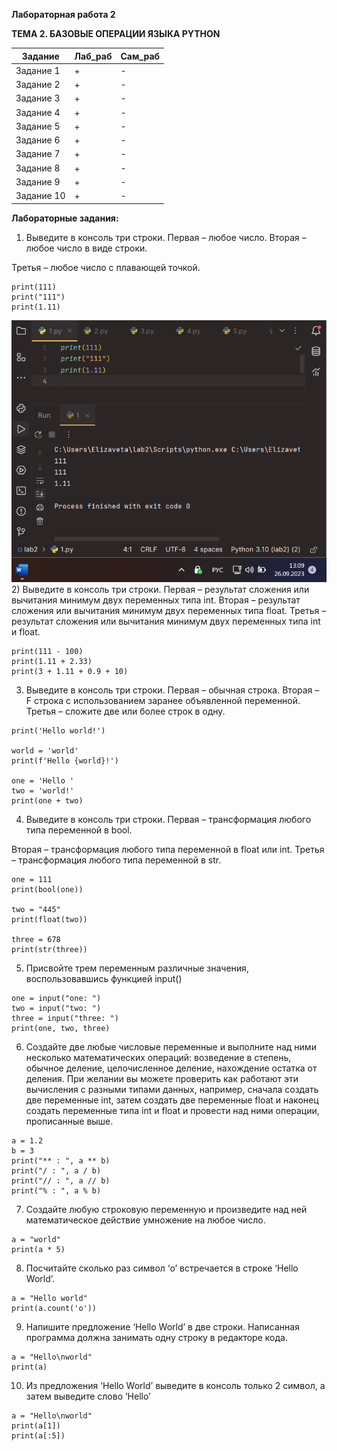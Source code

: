 ﻿**Лабораторная работа 2**

**ТЕМА 2. БАЗОВЫЕ ОПЕРАЦИИ ЯЗЫКА PYTHON**

| Задание    | Лаб_раб | Сам_раб |
|------------|---------|---------|
| Задание 1  | +       | -       |
| Задание 2  | +       | -       |
| Задание 3  | +       | -       |
| Задание 4  | +       | -       |
| Задание 5  | +       | -       |
| Задание 6  | +       | -       |
| Задание 7  | +       | -       |
| Задание 8  | +       | -       |
| Задание 9  | +       | -       |
| Задание 10 | +       | -       |

**Лабораторные задания:**

1) Выведите в консоль три строки\. Первая – любое число\. Вторая – любое число в виде строки\.

Третья – любое число с плавающей точкой.
```
print(111)
print("111")
print(1.11)

```
![](https://github.com/polinati4444/labs/blob/%D0%A2%D0%B5%D0%BC%D0%B0_2/1.png)
2) Выведите в консоль три строки\. Первая – результат сложения или вычитания минимум двух переменных типа int\. Вторая – результат сложения или вычитания минимум двух переменных типа float\. Третья – результат сложения или вычитания минимум двух переменных типа int и float\.
```
print(111 - 100)
print(1.11 + 2.33)
print(3 + 1.11 + 0.9 + 10)
```

3) Выведите в консоль три строки\. Первая – обычная строка\. Вторая – F строка с использованием заранее объявленной переменной\. Третья – сложите две или более строк в одну\.
```
print('Hello world!')

world = 'world'
print(f'Hello {world}!')

one = 'Hello '
two = 'world!'
print(one + two)
```
4) Выведите в консоль три строки\. Первая – трансформация любого типа переменной в bool\.

Вторая – трансформация любого типа переменной в float или int. Третья – трансформация любого типа переменной в str.
```
one = 111
print(bool(one))

two = "445"
print(float(two))

three = 678
print(str(three))
```

5) Присвойте трем переменным различные значения, воспользовавшись функцией input()
```
one = input("one: ")
two = input("two: ")
three = input("three: ")
print(one, two, three)
```
6) Создайте две любые числовые переменные и выполните над ними несколько математических операций: возведение в степень, обычное деление, целочисленное деление, нахождение остатка от деления\. При желании вы можете проверить как работают эти вычисления с разными типами данных, например, сначала создать две переменные int, затем создать две переменные float и наконец создать переменные типа int и float и провести над ними операции, прописанные выше\.
```
a = 1.2
b = 3
print("** : ", a ** b)
print("/ : ", a / b)
print("// : ", a // b)
print("% : ", a % b)

```
7) Создайте любую строковую переменную и произведите над ней математическое действие умножение на любое число\.
```
a = "world"
print(a * 5)
```
8) Посчитайте сколько раз символ ‘o’ встречается в строке ‘Hello World’\.
```
a = "Hello world"
print(a.count('o'))
```
9) Напишите предложение ‘Hello World’ в две строки\. Написанная программа должна занимать одну строку в редакторе кода\.
```
a = "Hello\nworld"
print(a)
```
10) Из предложения ‘Hello World’ выведите в консоль только 2 символ, а затем выведите слово ‘Hello’
```
a = "Hello\nworld"
print(a[1])
print(a[:5])
```
